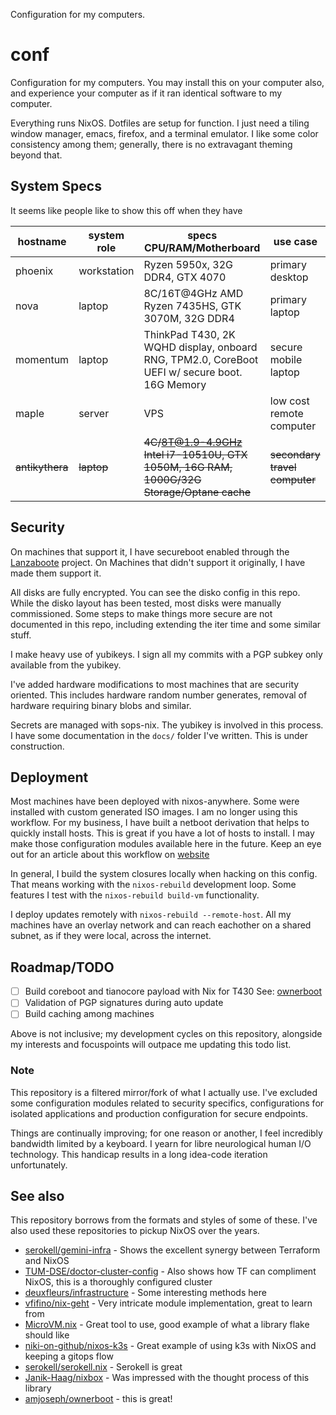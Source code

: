 Configuration for my computers.

# conf
Configuration for my computers. You may install this on your computer also, and experience your computer as if it ran identical software to my computer. 

Everything runs NixOS. Dotfiles are setup for function. I just need a tiling window manager, emacs, firefox, and a terminal emulator. I like some color consistency among them; generally, there is no extravagant theming beyond that.

## System Specs

It seems like people like to show this off when they have 

| hostname        | system role | specs CPU/RAM/Motherboard                                                                     | use case                      |
|-----------------|-------------|-----------------------------------------------------------------------------------------------|-------------------------------|
| phoenix         | workstation | Ryzen 5950x, 32G DDR4, GTX 4070                                                               | primary desktop               |
| nova            | laptop      | 8C/16T@4GHz AMD Ryzen 7435HS, GTK 3070M, 32G DDR4                                             | primary laptop                |
| momentum        | laptop      | ThinkPad T430, 2K WQHD display, onboard RNG, TPM2.0, CoreBoot UEFI w/ secure boot. 16G Memory | secure mobile laptop          |
| maple           | server      | VPS                                                                                           | low cost remote computer      |
| ~~antikythera~~ | ~~laptop~~  | ~~4C/8T@1.9-4.9GHz Intel i7-10510U, GTX 1050M, 16G RAM, 1000G/32G Storage/Optane cache~~      | ~~secondary travel computer~~ |

## Security

On machines that support it, I have secureboot enabled through the [Lanzaboote](https://github.com/nix-community/lanzaboote/) project. On Machines that didn't support it originally, I have made them support it.

All disks are fully encrypted. You can see the disko config in this repo. While the disko layout has been tested, most disks were manually commissioned. Some steps to make things more secure are not documented in this repo, including extending the iter time and some similar stuff.

I make heavy use of yubikeys. I sign all my commits with a PGP subkey only available from the yubikey. 

I've added hardware modifications to most machines that are security oriented. This includes hardware random number generates, removal of hardware requiring binary blobs and similar.

Secrets are managed with sops-nix. The yubikey is involved in this process. I have some documentation in the `docs/` folder I've written. This is under construction.

## Deployment

Most machines have been deployed with nixos-anywhere. Some were installed with custom generated ISO images. I am no longer using this workflow. For my business, I have built a netboot derivation that helps to quickly install hosts. This is great if you have a lot of hosts to install. I may make those configuration modules available here in the future. Keep an eye out for an article about this workflow on [website](https://m32.io)

In general, I build the system closures locally when hacking on this config. That means working with the `nixos-rebuild` development loop. Some features I test with the `nixos-rebuild build-vm` functionality. 

I deploy updates remotely with `nixos-rebuild --remote-host`. All my machines have an overlay network and can reach eachother on a shared subnet, as if they were local, across the internet. 

## Roadmap/TODO
- [ ] Build coreboot and tianocore payload with Nix for T430 
      See: [ownerboot](https://codeberg.org/amjoseph/ownerboot/)
- [ ] Validation of PGP signatures during auto update
- [ ] Build caching among machines

Above is not inclusive; my development cycles on this repository, alongside my interests and focuspoints will outpace me updating this todo list.

### Note

This repository is a filtered mirror/fork of what I actually use. I've excluded some configuration modules related to security specifics, configurations for isolated applications and production configuration for secure endpoints. 

Things are continually improving; for one reason or another, I feel incredibly bandwidth limited by a keyboard. I yearn for libre neurological human I/O technology. This handicap results in a long idea-code iteration unfortunately.

## See also
This repository borrows from the formats and styles of some of these. I've also used these repositories to pickup NixOS over the years.

- [serokell/gemini-infra](https://github.com/serokell/gemini-infra) - Shows the excellent synergy between Terraform and NixOS
- [TUM-DSE/doctor-cluster-config](https://github.com/TUM-DSE/doctor-cluster-config/tree/master) - Also shows how TF can compliment NixOS, this is a thoroughly configured cluster
- [deuxfleurs/infrastructure](https://git.deuxfleurs.fr/Deuxfleurs/infrastructure) - Some interesting methods here
- [vfifino/nix-geht](https://github.com/vifino/nix-geht) - Very intricate module implementation, great to learn from
- [MicroVM.nix](https://github.com/astro/microvm.nix) - Great tool to use, good example of what a library flake should like
- [niki-on-github/nixos-k3s](https://github.com/niki-on-github/nixos-k3s) - Great example of using k3s with NixOS and keeping a gitops flow
- [serokell/serokell.nix](https://github.com/serokell/serokell.nix) - Serokell is great
- [Janik-Haag/nixbox](https://github.com/Janik-Haag/nixbox) - Was impressed with the thought process of this library
- [amjoseph/ownerboot](https://codeberg.org/amjoseph/ownerboot/) - this is great!
